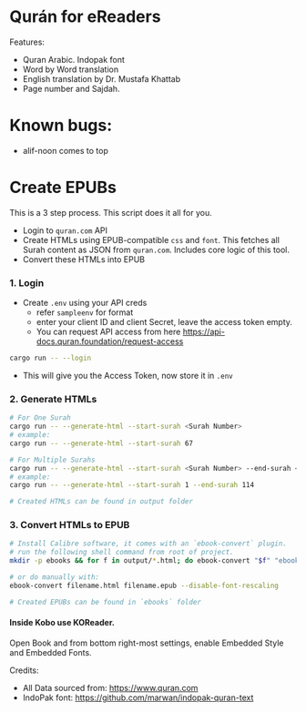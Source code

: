 # Qurán for eReaders
Features:
- Quran Arabic. Indopak font
- Word by Word translation
- English translation by Dr. Mustafa Khattab
- Page number and Sajdah.

# Known bugs:
- alif-noon comes to top


# Create EPUBs

This is a 3 step process. This script does it all for you.
- Login to `quran.com` API
- Create HTMLs using EPUB-compatible `css` and `font`. This fetches all Surah content as JSON from `quran.com`. Includes core logic of this tool.
- Convert these HTMLs into EPUB

### 1. Login
- Create `.env` using your API creds
    - refer `sampleenv` for format
    - enter your client ID and client Secret, leave the access token empty.
    - You can request API access from here https://api-docs.quran.foundation/request-access

```bash
cargo run -- --login
```
- This will give you the Access Token, now store it in `.env`


### 2. Generate HTMLs
```bash
# For One Surah
cargo run -- --generate-html --start-surah <Surah Number>
# example: 
cargo run -- --generate-html --start-surah 67

# For Multiple Surahs
cargo run -- --generate-html --start-surah <Surah Number> --end-surah <Surah Number>
# example: 
cargo run -- --generate-html --start-surah 1 --end-surah 114

# Created HTMLs can be found in output folder
```

### 3. Convert HTMLs to EPUB
```bash
# Install Calibre software, it comes with an `ebook-convert` plugin.
# run the following shell command from root of project.
mkdir -p ebooks && for f in output/*.html; do ebook-convert "$f" "ebooks/$(basename "${f%.html}.epub")" --disable-font-rescaling; done

# or do manually with:
ebook-convert filename.html filename.epub --disable-font-rescaling

# Created EPUBs can be found in `ebooks` folder
```


#### Inside Kobo use KOReader.
Open Book and from bottom right-most settings, enable Embedded Style and Embedded Fonts.




Credits:
- All Data sourced from: https://www.quran.com
- IndoPak font: https://github.com/marwan/indopak-quran-text